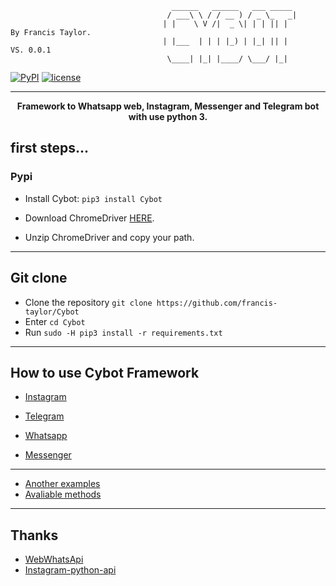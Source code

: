 ```
                                    ______   ______   ___ _____ 
                                   / ___\ \ / / __ ) / _ \_   _|            
                                  | |    \ V /|  _ \| | | || |           By Francis Taylor.
                                  | |___  | | | |_) | |_| || |           VS. 0.0.1
                                   \____| |_| |____/ \___/ |_|           
```
[![PyPI](https://img.shields.io/badge/python-3.6-blue.svg)]() [![license](https://img.shields.io/github/license/mashape/apistatus.svg)]()

* * *
<p align="center"><strong>Framework to Whatsapp web, Instagram, Messenger and Telegram bot with use python 3.</strong></p>

## first steps...

### Pypi
* Install Cybot: ```pip3 install Cybot```

* Download ChromeDriver [HERE](https://chromedriver.chromium.org/downloadshttps://chromedriver.chromium.org/downloads).
 - Unzip ChromeDriver and copy your path.
----
## Git clone
* Clone the repository `git clone https://github.com/francis-taylor/Cybot`
* Enter `cd Cybot`
* Run `sudo -H pip3 install -r requirements.txt`

* * *
## How to use Cybot Framework

* [Instagram](https://github.com/francis-taylor/Cybot/blob/master/example/Instagram.py)

* [Telegram](https://github.com/francis-taylor/Cybot/blob/master/example/Telegram.py)

* [Whatsapp](https://github.com/francis-taylor/Cybot/blob/master/example/whatsapp.py)

* [Messenger]()

* * * 
* [Another examples](https://github.com/francis-taylor/Cybot/blob/master/exemplo/README.md)
* [Avaliable methods](https://github.com/francis-taylor/Cybot/blob/master/exemplo/README.md)
* * *
## Thanks

* [WebWhatsApi](https://webwhatsapi.readthedocs.io/en/)
* [Instagram-python-api](https://github.com/mgp25/Instagram-API)
